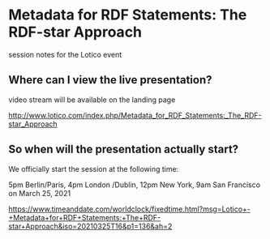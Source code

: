 # Metadata for RDF Statements: The RDF-star Approach

session notes for the Lotico event 

## Where can I view the live presentation?

video stream will be available on the landing page

http://www.lotico.com/index.php/Metadata_for_RDF_Statements:_The_RDF-star_Approach

## So when will the presentation actually start? 

We officially start the session at the following time:

5pm Berlin/Paris, 4pm London /Dublin, 12pm New York, 9am San Francisco on March 25, 2021

https://www.timeanddate.com/worldclock/fixedtime.html?msg=Lotico+-+Metadata+for+RDF+Statements:+The+RDF-star+Approach&iso=20210325T16&p1=136&ah=2
